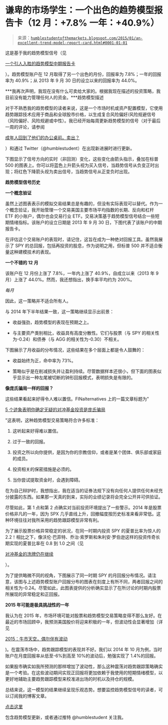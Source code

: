 <!--yml

类别：未分类

日期：2024-05-18 03:27:02

-->

# 谦卑的市场学生：一个出色的趋势模型报告卡（12 月：+7.8% 一年：+40.9%）

> 来源：[`humblestudentofthemarkets.blogspot.com/2015/01/an-excellent-trend-model-report-card.html#0001-01-01`](https://humblestudentofthemarkets.blogspot.com/2015/01/an-excellent-trend-model-report-card.html#0001-01-01)

这是基于我的趋势模型信号（见

[一个引人入胜的趋势模型中期报告卡](http://humblestudentofthemarkets.blogspot.com/2014/07/an-intriguing-trend-model-interim.html)

）。趋势模型账户在 12 月取得了另一个出色的月份，回报率为 7.8%；一年的回报率为 40.9%；从 2013 年 9 月 30 日的设立以来的回报率为 44.0%。

***我再次声明，我现在没有什么可卖给大家的。根据我现在描述的投资策略，我目前没有能力管理任何人的资金。***趋势模型描述

对于不熟悉我的趋势模型的读者来说，这是一个市场时机或资产配置模型，它使用趋势跟踪技术应用于商品和全球股市价格，以生成复合风险偏好/风险规避信号（风险偏好、风险规避或中性）。我已经开始每周更新趋势模型的信号（对于最后一周的评论，请参阅

[成年人回到了他们的办公桌前。卖出？](http://humblestudentofthemarkets.blogspot.com/2015/01/the-adults-are-back-at-their-desks-sell.html)

）和通过 Twitter（@humblestudent）在出现新进展时进行更新。

下图显示了信号方向的实时（非回测）变化，这些变化由箭头指示，叠加在标普 500 的图表上。你可以将蓝色上升箭头视为买入信号，当趋势信号从负变正时出现；将红色下降箭头视为卖出信号，当趋势信号从正变负时出现。

**趋势模型信号历史**

**一个概念验证**

虽然上述图表表示的模拟交易结果总是有趣的，但没有实际表现可以替代。作为一个概念验证，我开始管理一个交易美国主要市场平均指数的长期、反向和杠杆 ETF 的小账户，偶尔也会交易行业 ETF。交易决策基于趋势模型信号结合一些短期情绪指标。该账户的设立日期是 2013 年 9 月 30 日，下图代表了该账户的中期报告卡。

在评估这个交易账户的表现时，请记住，这旨在成为一种绝对回报工具。虽然我展示了 SPY 的总回报，包括再投资的股息，作为说明之用，但标普 500 并不适合衡量这种建模技术的表现。

**一个不错的 12 月**

该账户在 12 月份上涨了 7.8%，一年内上涨了 40.9%，自成立以来（2013 年 9 月）上涨了 44.0%。然而，我还想指出，换手率平均约为 200%。

*每月*

因此，这一策略并不适合所有人。

与 2014 年下半年结果一致，这一策略继续显示出前景：

+   收益强劲，趋势模型的表现在预期之上。

+   与主要资产类别相比，收益具有高度分散性。它们与股票（与 SPY 的相关性为-0.24）和债券（与 AGG 的相关性为-0.30）不相关。

下图展示了月收益的分布情况，这些结果在多个层面上都是令人鼓舞的：

+   收益始终为正，命中率为 73%。

+   策略似乎是在削减损失并让盈利持续。尽管数据样本还很小，但下面的图表似乎显示出一种左尾被切断的钟形回报模式，表明损失是有限的。

**像庞氏骗局一样的回报？**

这些结果看起来好得令人难以置信。FINalternatives 上的一篇文章标题为"

[5 个迹象表明你确定无疑的对冲基金投资是庞氏骗局](http://www.finalternatives.com/node/29509?p=0)

"这表明，这种趋势模型交易策略符合许多标准：

1.  这听起来好得难以置信。

1.  过于一致的回报。

1.  投资之所以向你提供，是因为你的宗教信仰，或者是某个团体、俱乐部或家庭的成员。

1.  投资相关的保密措施是必须的。

1.  当你尝试提取资金时，会遇到障碍。

在为自己辩护时，我想指出，我在适当的证券法规下没有向任何人提供任何未经充分披露的东西。如果那一天真的到来，实际的业绩记录将会完全公开并可供验证。

尽管如此，第 1 点和第 2 点确实对当前投资环境提出了一些警示。2014 年是股票价格非凡的一年，因为 SPX 几乎直线上升，回撤幅度按历史标准来看非常低。这种环境往往对我所采用的趋势跟踪模型非常有利。

为了展示股票价格异常稳定的状况，在同一时期内投资 SPY 的夏普比率为惊人的 2.2！相比之下，像沃伦·巴菲特、乔治·索罗斯和朱利安·罗伯逊这样的投资传奇长期实现的夏普比率在 0.8 到 1.0 之间（见

[对冲基金的洗牌仍在继续](http://humblestudentofthemarkets.blogspot.com/2008/06/it-all-seemed-so-easy.html)

）。

为了提供略微不同的视角，下图展示了同一时期 SPY 的月回报分布情况。请注意，该图与上述趋势模型账户回报分布的图表在刻度上有所不同，两者回报之间的相关性为-0.24。尽管如此，此图表提供的分析确实显示了在所讨论的时期内股票所展现的异常稳定和正回报。

**2015 年可能是极具挑战性的一年**

我认为在 2015 年，市场环境可能对股票和趋势模型交易策略变得不那么友好。在最近的市场回顾中，我预测美国股价将迎来积极的一年，但波动性会显著增加（详见

[2015：牛市天空，偶尔伴有波动](http://humblestudentofthemarkets.blogspot.com/2014/12/2015-bullish-skies-with-scattered.html)

)。在震荡市场中，趋势跟踪模型的表现并不好。我们以 2014 年 10 月为例，当时账户在月度回报率从低至-6%到高至 10%的波动后，勉强实现了 1.4%的回报。

如果股市确实如我所预测的那样增加了波动性，那么这种震荡对趋势跟踪策略确实是一个考验。在这些波动期间实现正回报将更加依赖于我使用的短期情绪模型，以更好地辅助主要趋势跟踪模型来校准进出场的时机以及持仓的规模。

总结来说，这一模型的结果继续呈现乐观态势。想要监控趋势模型信号的读者，可以订阅我的博客文章。

[点击这里](http://www.feedburner.com/fb/a/emailverifySubmit?feedId=2701205&loc=en_US)

包含趋势模型更新，或者通过推特 @humblestudent 关注我。
